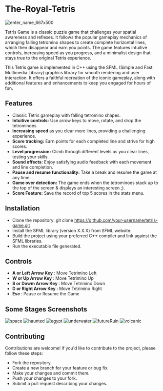 
 # The-Royal-Tetris 
 ![enter_name_667x500](https://github.com/QariTheDev/The-Royal-Tetris/assets/88932788/25ad97a8-03ad-4eb1-9f95-4cb7fc91da92)


Tetris Game is a classic puzzle game that challenges your spatial awareness and reflexes. It follows the popular gameplay mechanics of arranging falling tetromino shapes to create complete horizontal lines, which then disappear and earn you points. The game features intuitive controls, increasing speed as you progress, and a minimalist design that stays true to the original Tetris experience.

This Tetris game is implemented in C++ using the SFML (Simple and Fast Multimedia Library) graphics library for smooth rendering and user interaction. It offers a faithful recreation of the iconic gameplay, along with additional features and enhancements to keep you engaged for hours of fun.

## Features
- Classic Tetris gameplay with falling tetromino shapes.
- **Intuitive controls:** Use arrow keys to move, rotate, and drop the tetrominoes.
- **Increasing speed** as you clear more lines, providing a challenging experience.
- **Score tracking:** Earn points for each completed line and strive for high scores.
- **Level progression:** Climb through different levels as you clear lines, testing your skills.
- **Sound effects:** Enjoy satisfying audio feedback with each movement and line completion.
- **Pause and resume functionality:** Take a break and resume the game at any time.
- **Game over detection:** The game ends when the tetrominoes stack up to the top of the screen & displays an interesting screen ;).
- **Score Feature:** Save the record of top 5 scores in the stats menu.

## Installation
- Clone the repository: git clone https://github.com/your-username/tetris-game.git
- Install the SFML library (version X.X.X) from SFML website.
- Build the project using your preferred C++ compiler and link against the SFML libraries.
- Run the executable file generated.

## Controls
- **A or Left Arrow Key** : Move Tetrimino Left
- **W or Up Arrow Key** : Move Tetrimino Up
- **S or Dowm Arrow Key** : Move Tetrimino Down
- **D or Right Arrow Key** : Move Tetrimino Right
- **Esc** : Pause or Resume the Game

## Some Stages Screenshots
![space](https://github.com/QariTheDev/The-Royal-Tetris/assets/88932788/abb4e5f1-f286-4400-a7b3-b65749ac9b7c)
![haunted](https://github.com/QariTheDev/The-Royal-Tetris/assets/88932788/a1cda32c-c04d-4f3a-be83-085bda5b7c57)
![egypt](https://github.com/QariTheDev/The-Royal-Tetris/assets/88932788/f2e0c9fc-fc44-46b4-a1fe-9a4113f3b1e2)
![underwater](https://github.com/QariTheDev/The-Royal-Tetris/assets/88932788/f7bd7e85-7f26-4af3-8f19-0d57ac5cab8e)
![futureRuin](https://github.com/QariTheDev/The-Royal-Tetris/assets/88932788/7287cb10-3563-4455-a16c-ee736ae6ce04)
![volcanic](https://github.com/QariTheDev/The-Royal-Tetris/assets/88932788/ad391ba6-fc8f-4803-bdc4-2c5f67ef3d39)

## Contributing
Contributions are welcome! If you'd like to contribute to the project, please follow these steps:

- Fork the repository.
- Create a new branch for your feature or bug fix.
- Make your changes and commit them.
- Push your changes to your fork.
- Submit a pull request describing your changes.

